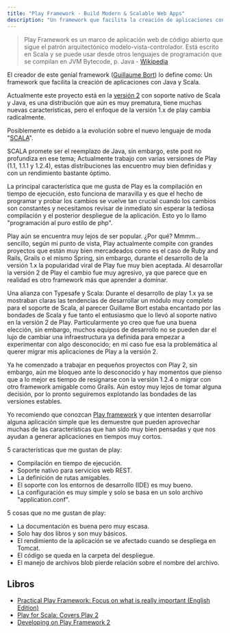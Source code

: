 ```yaml
---
title: "Play Framework - Build Modern & Scalable Web Apps"
description: "Un framework que facilita la creación de aplicaciones con Java y Scala"
---
```


> Play Framework es un marco de aplicación web de código abierto que sigue el patrón arquitectónico modelo-vista-controlador. Está escrito en Scala y se puede usar desde otros lenguajes de programación que se compilan en JVM Bytecode, p. Java - [Wikipedia](https://en.wikipedia.org/wiki/Play_Framework)

El creador de este genial framework ([Guillaume Bort](http://guillaume.bort.fr)) lo define como: Un framework que facilita la creación de aplicaciones con Java y Scala.

Actualmente este proyecto está en la [versión 2](https://blog.playframework.com/) con soporte nativo de Scala y Java, es una distribución que aún es muy prematura, tiene muchas nuevas características, pero el enfoque de la versión 1.x de play cambia radicalmente.

Posiblemente es debido a la evolución sobre el nuevo lenguaje de moda "[SCALA](https://scala-lang.org)".

SCALA promete ser el reemplazo de Java, sin embargo, este post no profundiza en ese tema; Actualmente trabajo con varias versiones de Play (1.1, 1.1.1 y 1.2.4), estas distribuciones las encuentro muy bien definidas y con un rendimiento bastante óptimo.

La principal característica que me gusta de Play es la compilación en tiempo de ejecución, esto funciona de maravilla y es que el hecho de programar y probar los cambios se vuelve tan crucial cuando los cambios son constantes y necesitamos revisar de inmediato sin esperar la tediosa compilación y el posterior despliegue de la aplicación. Esto yo lo llamo "programación al puro estilo de php".

Play aún se encuentra muy lejos de ser popular. ¿Por qué? Mmmm... sencillo, según mi punto de vista, Play actualmente compite con grandes proyectos que están muy bien mercadeados como es el caso de Ruby and Rails, Grails o el mismo Spring, sin embargo, durante el desarrollo de la versión 1.x la popularidad viral de Play fue muy bien aceptada. Al desarrollar la versión 2 de Play el cambio fue muy agresivo, ya que parece que en realidad es otro framework más que aprender a dominar.

Una alianza con Typesafe y Scala: Durante el desarrollo de play 1.x ya se mostraban claras las tendencias de desarrollar un módulo muy completo para el soporte de Scala, al parecer Guillame Bort estaba encantado por las bondades de Scala y fue tanto el entusiasmo que lo llevó al soporte nativo en la versión 2 de Play. Particularmente yo creo que fue una buena elección, sin embargo, muchos equipos de desarrollo no se pueden dar el lujo de cambiar una infraestructura ya definida para empezar a experimentar con algo desconocido; en mi caso fue esa la problemática al querer migrar mis aplicaciones de Play a la versión 2.

Ya he comenzado a trabajar en pequeños proyectos con Play 2, sin embargo, aún me bloqueo ante lo desconocido y hay momentos que pienso que a lo mejor es tiempo de resignarse con la versión 1.2.4 o migrar con otro framework amigable como Grails. Aún estoy muy lejos de tomar alguna decisión, por lo pronto seguiremos explotando las bondades de las versiones estables.

Yo recomiendo que conozcan [Play framework](https://www.playframework.com/getting-started) y que intenten desarrollar alguna aplicación simple que les demuestre que pueden aprovechar muchas de las características que han sido muy bien pensadas y que nos ayudan a generar aplicaciones en tiempos muy cortos.

5 características que me gustan de play:

- Compilación en tiempo de ejecución.
- Soporte nativo para servicios web REST.
- La definición de rutas amigables.
- El soporte con los entornos de desarrollo (IDE) es muy bueno.
- La configuración es muy simple y solo se basa en un solo archivo "application.conf".

5 cosas que no me gustan de play:

- La documentación es buena pero muy escasa.
- Solo hay dos libros y son muy básicos.
- El rendimiento de la aplicación se ve afectado cuando se despliega en Tomcat.
- El código se queda en la carpeta del despliegue.
- El manejo de archivos blob pierde relación sobre el nombre del archivo.

## Libros

- [Practical Play Framework: Focus on what is really important (English Edition)](https://amzn.to/3gqvrjI)
- [Play for Scala: Covers Play 2](https://amzn.to/33WU9Dr)
- [Developing on Play Framework 2](https://amzn.to/3mSVqCW)
